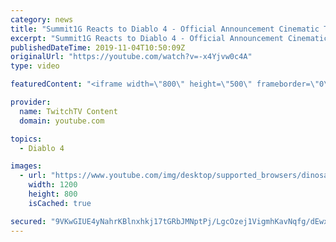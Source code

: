 ```yaml
---
category: news
title: "Summit1G Reacts to Diablo 4 - Official Announcement Cinematic Trailer"
excerpt: "Summit1G Reacts to Diablo 4 - Official Announcement Cinematic Trailer. Please Subscribe for more content! Leave a Like ..."
publishedDateTime: 2019-11-04T10:50:09Z
originalUrl: "https://youtube.com/watch?v=-x4Yjvw0c4A"
type: video

featuredContent: "<iframe width=\"800\" height=\"500\" frameborder=\"0\" src=\"https://www.youtube.com/embed/-x4Yjvw0c4A\" allow=\"accelerometer; autoplay; encrypted-media; gyroscope; picture-in-picture\" allowfullscreen></iframe>"

provider:
  name: TwitchTV Content
  domain: youtube.com

topics:
  - Diablo 4

images:
  - url: "https://www.youtube.com/img/desktop/supported_browsers/dinosaur.png"
    width: 1200
    height: 800
    isCached: true

secured: "9VKwGIUE4yNahrKBlnxhkj17tGRbJMNptPj/LgcOzej1VigmhKavNqfg/dEwxjTSQTzVm9WmfI277CamfU/xZNmBtcgpfp5IpOp9jmQ6ns+lOF18VUqbLU2AEoLBWuOm36v+RS2urWU6Wz9ym1YP19pDc4Q0FtI7ye7PeRXkhVTKX/uuMUxeJUsn2Lp6FNTFPiP0+RbFKkf022u8udch5le5foxAIBRnwZbai9w2XlYyOX/xij4cc92SrpoaGmUMDDJcHEQT26FDZkL+0D1jyPLIkIDEQ1bIBKpyKPp4nt6u9stFLHL9QP1RULjgitkYwj1WsSdgVjIqISDtqFCj7p8rWIeBSfjl1r6UfZURN4AZq2vN0AFh4erXEz5Y1Qvruch2Q7bPcjyIolfv+mGGzqZoTJxv5hXv5DgYxYz2UOyNi16ZMTWrpYkfAdEWR+7K;OURcvuSmeNViriOpcGeN7w=="
---
```


